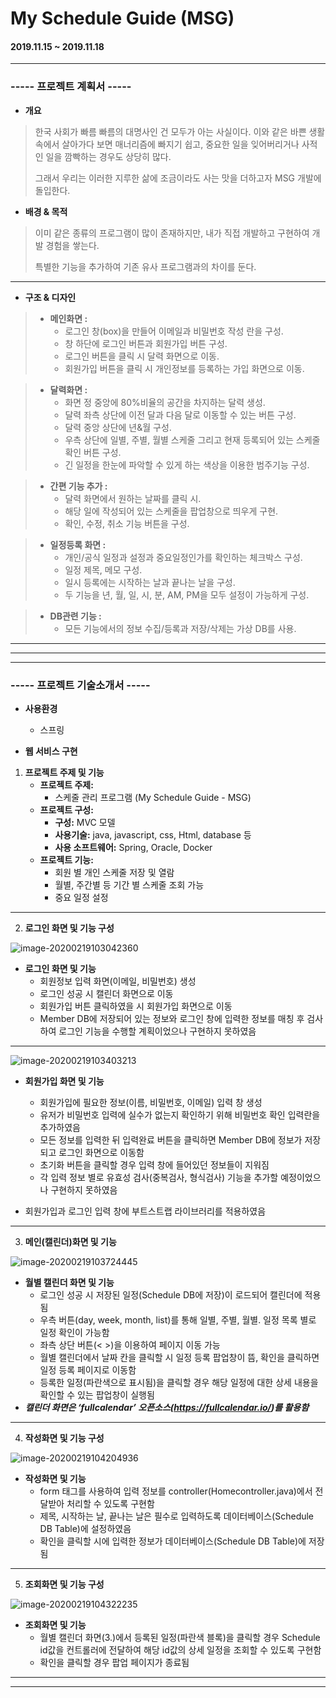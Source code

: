 # My Schedule Guide (MSG)

#### 2019.11.15 ~ 2019.11.18

---

### ----- 프로젝트 계획서 -----

- **개요**

> 한국 사회가 빠름 빠름의 대명사인 건 모두가 아는 사실이다. 이와 같은 바쁜 생활 속에서 살아가다 보면 매너리즘에 빠지기 쉽고, 중요한 일을 잊어버리거나 사적인 일을 깜빡하는 경우도 상당히 많다. 
>
> 그래서 우리는 이러한 지루한 삶에 조금이라도 사는 맛을 더하고자 MSG 개발에 돌입한다.

- **배경 & 목적**

>이미 같은 종류의 프로그램이 많이 존재하지만, 내가 직접 개발하고 구현하여 개발 경험을 쌓는다.
>
>특별한 기능을 추가하여 기존 유사 프로그램과의 차이를 둔다.

---

- **구조 & 디자인**

> - **메인화면 :**
> 	- 로그인 창(box)을 만들어 이메일과 비밀번호 작성 란을 구성.
>   - 창 하단에 로그인 버튼과 회원가입 버튼 구성.
>   - 로그인 버튼을 클릭 시 달력 화면으로 이동.
>   - 회원가입 버튼을 클릭 시 개인정보를 등록하는 가입 화면으로 이동.

> - **달력화면 :**
>   - 화면 정 중앙에 80%비율의 공간을 차지하는 달력 생성.
>   - 달력 좌측 상단에 이전 달과 다음 달로 이동할 수 있는 버튼 구성.
>   - 달력 중앙 상단에 년&월 구성.
>   - 우측 상단에 일별, 주별, 월별 스케줄 그리고 현재 등록되어 있는 스케줄 확인 버튼 구성.
>   - 긴 일정을 한눈에 파악할 수 있게 하는 색상을 이용한 범주기능 구성.

> - **간편 기능 추가 :**
>   - 달력 화면에서 원하는 날짜를 클릭 시.
>   - 해당 일에 작성되어 있는 스케줄을 팝업창으로 띄우게 구현.
>   - 확인, 수정, 취소 기능 버튼을 구성.
>

> - **일정등록 화면 :**
>   - 개인/공식 일정과 설정과 중요일정인가를 확인하는 체크박스 구성.
>   - 일정 제목, 메모 구성.
>   - 일시 등록에는 시작하는 날과 끝나는 날을 구성.
>   - 두 기능을 년, 월, 일, 시, 분, AM, PM을 모두 설정이 가능하게 구성.

> - **DB관련 기능 :**
>   - 모든 기능에서의 정보 수집/등록과 저장/삭제는 가상 DB를 사용.

---

---



---

### ----- 프로젝트 기술소개서 -----

- **사용환경**
  - 스프링

- **웹 서비스 구현**

1. **프로젝트 주제 및 기능**
   - **프로젝트 주제:** 
     - 스케줄 관리 프로그램 (My Schedule Guide - MSG)
   - **프로젝트 구성:** 
     - **구성:** MVC 모델
     - **사용기술:** java, javascript, css, Html, database 등
     - **사용 소프트웨어:** Spring, Oracle, Docker
   - **프로젝트 기능:**
     - 회원 별 개인 스케줄 저장 및 열람
     - 월별, 주간별 등 기간 별 스케줄 조회 가능
     - 중요 일정 설정

---

2. **로그인 화면 및 기능 구성**

![image-20200219103042360](README.assets/image-20200219103042360.png)

- **로그인 화면 및 기능**
  - 회원정보 입력 화면(이메일, 비밀번호) 생성
  - 로그인 성공 시 캘린더 화면으로 이동
  - 회원가입 버튼 클릭하였을 시 회원가입 화면으로 이동
  - Member DB에 저장되어 있는 정보와 로그인 창에 입력한 정보를 매칭 후 검사하여 로그인 기능을 수행할 계획이었으나 구현하지 못하였음

---

![image-20200219103403213](README.assets/image-20200219103403213.png)

- **회원가입 화면 및 기능**
  - 회원가입에 필요한 정보(이름, 비밀번호, 이메일) 입력 창 생성
  - 유저가 비밀번호 입력에 실수가 없는지 확인하기 위해 비밀번호 확인 입력란을 추가하였음
  - 모든 정보를 입력한 뒤 입력완료 버튼을 클릭하면 Member DB에 정보가 저장되고 로그인 화면으로 이동함
  - 초기화 버튼을 클릭할 경우 입력 창에 들어있던 정보들이 지워짐
  - 각 입력 정보 별로 유효성 검사(중복검사, 형식검사) 기능을 추가할 예정이었으나 구현하지 못하였음

- 회원가입과 로그인 입력 창에 부트스트랩 라이브러리를 적용하였음

---

3. **메인(캘린더)화면 및 기능**

![image-20200219103724445](README.assets/image-20200219103724445.png)

- **월별 캘린더 화면 및 기능**
  - 로그인 성공 시 저장된 일정(Schedule DB에 저장)이 로드되어 캘린더에 적용됨
  - 우측 버튼(day, week, month, list)를 통해 일별, 주별, 월별. 일정 목록 별로 일정 확인이 가능함
  - 좌측 상단 버튼(< >)을 이용하여 페이지 이동 가능
  - 월별 캘린더에서 날짜 칸을 클릭할 시 일정 등록 팝업창이 뜸, 확인을 클릭하면 일정 등록 페이지로 이동함
  - 등록한 일정(파란색으로 표시됨)을 클릭할 경우 해당 일정에 대한 상세 내용을 확인할 수 있는 팝업창이 실행됨
- ***캘린더 화면은 ‘fullcalendar’ 오픈소스(https://fullcalendar.io/)를 활용함***

---

4. **작성화면 및 기능 구성**

![image-20200219104204936](README.assets/image-20200219104204936.png)

- **작성화면 및 기능**
  - form 태그를 사용하여 입력 정보를 controller(Homecontroller.java)에서 전달받아 처리할 수 있도록 구현함
  - 제목, 시작하는 날, 끝나는 날은 필수로 입력하도록 데이터베이스(Schedule DB Table)에 설정하였음
  - 확인을 클릭할 시에 입력한 정보가 데이터베이스(Schedule DB Table)에 저장됨

---

5. **조회화면 및 기능 구성**

![image-20200219104322235](README.assets/image-20200219104322235.png)

- **조회화면 및 기능**
  - 월별 캘린더 화면(3.)에서 등록된 일정(파란색 블록)을 클릭할 경우 Schedule id값을 컨트롤러에 전달하여 해당 id값의 상세 일정을 조회할 수 있도록 구현함
  - 확인을 클릭할 경우 팝업 페이지가 종료됨

---

---